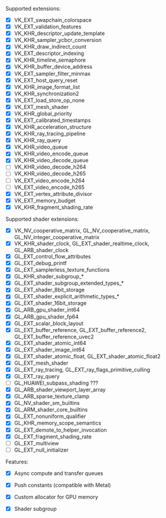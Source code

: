 
Supported extensions:
 - [x] VK_EXT_swapchain_colorspace
 - [x] VK_EXT_validation_features
 - [x] VK_KHR_descriptor_update_template
 - [x] VK_KHR_sampler_ycbcr_conversion
 - [x] VK_KHR_draw_indirect_count
 - [x] VK_EXT_descriptor_indexing
 - [x] VK_KHR_timeline_semaphore
 - [x] VK_KHR_buffer_device_address
 - [x] VK_EXT_sampler_filter_minmax
 - [x] VK_EXT_host_query_reset
 - [x] VK_KHR_image_format_list
 - [x] VK_KHR_synchronization2
 - [x] VK_EXT_load_store_op_none
 - [x] VK_EXT_mesh_shader
 - [x] VK_KHR_global_priority
 - [x] VK_EXT_calibrated_timestamps
 - [x] VK_KHR_acceleration_structure
 - [x] VK_KHR_ray_tracing_pipeline
 - [x] VK_KHR_ray_query
 - [x] VK_KHR_video_queue
 - [x] VK_KHR_video_encode_queue
 - [x] VK_KHR_video_decode_queue
 - [ ] VK_KHR_video_decode_h264
 - [ ] VK_KHR_video_decode_h265
 - [ ] VK_EXT_video_encode_h264
 - [ ] VK_EXT_video_encode_h265
 - [x] VK_EXT_vertex_attribute_divisor
 - [x] VK_EXT_memory_budget
 - [x] VK_KHR_fragment_shading_rate

Supported shader extensions:
 - [x] VK_NV_cooperative_matrix, GL_NV_cooperative_matrix, GL_NV_integer_cooperative_matrix
 - [x] VK_KHR_shader_clock, GL_EXT_shader_realtime_clock, GL_ARB_shader_clock
 - [x] GL_EXT_control_flow_attributes
 - [x] GL_EXT_debug_printf
 - [x] GL_EXT_samplerless_texture_functions
 - [x] GL_KHR_shader_subgroup_*
 - [x] GL_EXT_shader_subgroup_extended_types_*
 - [x] GL_EXT_shader_8bit_storage
 - [x] GL_EXT_shader_explicit_arithmetic_types_*
 - [x] GL_EXT_shader_16bit_storage
 - [x] GL_ARB_gpu_shader_int64
 - [x] GL_ARB_gpu_shader_fp64
 - [x] GL_EXT_scalar_block_layout
 - [x] GL_EXT_buffer_reference, GL_EXT_buffer_reference2, GL_EXT_buffer_reference_uvec2
 - [x] GL_EXT_shader_atomic_int64
 - [x] GL_EXT_shader_image_int64
 - [x] GL_EXT_shader_atomic_float, GL_EXT_shader_atomic_float2
 - [x] GL_EXT_mesh_shader
 - [x] GL_EXT_ray_tracing, GL_EXT_ray_flags_primitive_culling
 - [x] GL_EXT_ray_query
 - [ ] GL_HUAWEI_subpass_shading ???
 - [x] GL_ARB_shader_viewport_layer_array
 - [x] GL_ARB_sparse_texture_clamp
 - [x] GL_NV_shader_sm_builtins
 - [x] GL_ARM_shader_core_builtins
 - [x] GL_EXT_nonuniform_qualifier
 - [x] GL_KHR_memory_scope_semantics
 - [x] GL_EXT_demote_to_helper_invocation
 - [x] GL_EXT_fragment_shading_rate
 - [ ] GL_EXT_multiview
 - [ ] GL_EXT_null_initializer    

Features:
 - [x] Async compute and transfer queues
 - [x] Push constants (compatible with Metal)
 - [x] Custom allocator for GPU memory
 - [x] Shader subgroup

